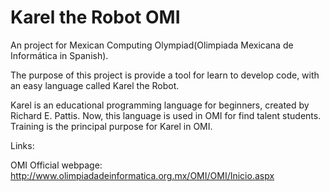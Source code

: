Karel the Robot OMI
====

An project for Mexican Computing Olympiad(Olimpiada Mexicana de Informática in Spanish).

The purpose of this project is provide a tool for learn to develop code, with an easy language called Karel the Robot.

Karel is an educational programming language for beginners, created by Richard E. Pattis. Now, this language is used in OMI for find talent students. Training is the principal purpose for Karel in OMI.

Links:

OMI Official webpage:
http://www.olimpiadadeinformatica.org.mx/OMI/OMI/Inicio.aspx
